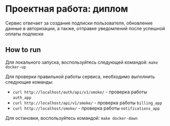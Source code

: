 # Проектная работа: диплом

Сервис отвечает за создание подписки пользователя, обновление данные в авторизации, а также, отправке уведомлений после успешной оплаты подписки

## How to run

Для локального запуска, воспользуйтесь следующей командой:
`make docker-up`

Для проверки правильной работы сервиса, необходимо выполнить следующие команды:
- `curl http://localhost/auth/api/v1/smoke/` - проверка работы `auth_app`
- `curl http://localhost/api/v1/smoke/` - проверка работы `billing_app`
- `curl http://localhost/smoke/` - проверка работы `notifications_app`

Для остановки, воспользуйтесь командой:
`make docker-down`
